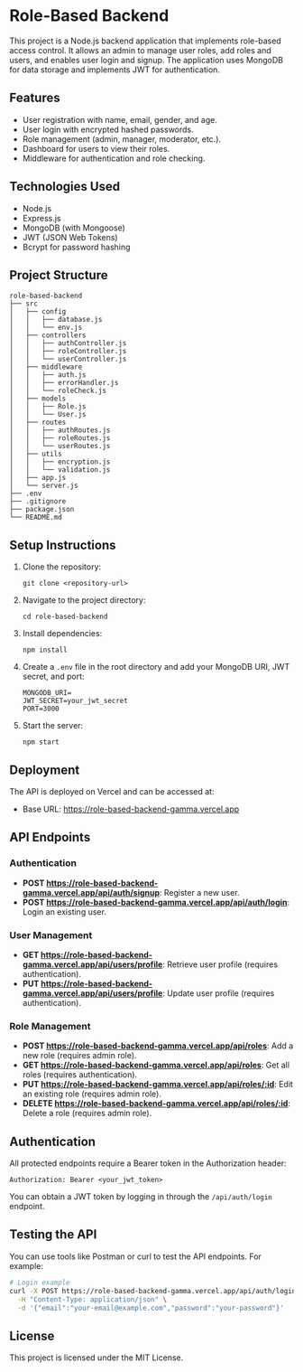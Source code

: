 # Role-Based Backend

This project is a Node.js backend application that implements role-based access control. It allows an admin to manage user roles, add roles and users, and enables user login and signup. The application uses MongoDB for data storage and implements JWT for authentication.

## Features

- User registration with name, email, gender, and age.
- User login with encrypted hashed passwords.
- Role management (admin, manager, moderator, etc.).
- Dashboard for users to view their roles.
- Middleware for authentication and role checking.

## Technologies Used

- Node.js
- Express.js
- MongoDB (with Mongoose)
- JWT (JSON Web Tokens)
- Bcrypt for password hashing

## Project Structure

```
role-based-backend
├── src
│   ├── config
│   │   ├── database.js
│   │   └── env.js
│   ├── controllers
│   │   ├── authController.js
│   │   ├── roleController.js
│   │   └── userController.js
│   ├── middleware
│   │   ├── auth.js
│   │   ├── errorHandler.js
│   │   └── roleCheck.js
│   ├── models
│   │   ├── Role.js
│   │   └── User.js
│   ├── routes
│   │   ├── authRoutes.js
│   │   ├── roleRoutes.js
│   │   └── userRoutes.js
│   ├── utils
│   │   ├── encryption.js
│   │   └── validation.js
│   ├── app.js
│   └── server.js
├── .env
├── .gitignore
├── package.json
└── README.md
```

## Setup Instructions

1. Clone the repository:
   ```
   git clone <repository-url>
   ```

2. Navigate to the project directory:
   ```
   cd role-based-backend
   ```

3. Install dependencies:
   ```
   npm install
   ```

4. Create a `.env` file in the root directory and add your MongoDB URI, JWT secret, and port:
   ```
   MONGODB_URI=
   JWT_SECRET=your_jwt_secret
   PORT=3000
   ```

5. Start the server:
   ```
   npm start
   ```

## Deployment

The API is deployed on Vercel and can be accessed at:
- Base URL: https://role-based-backend-gamma.vercel.app

## API Endpoints

### Authentication

- **POST https://role-based-backend-gamma.vercel.app/api/auth/signup**: Register a new user.
- **POST https://role-based-backend-gamma.vercel.app/api/auth/login**: Login an existing user.

### User Management

- **GET https://role-based-backend-gamma.vercel.app/api/users/profile**: Retrieve user profile (requires authentication).
- **PUT https://role-based-backend-gamma.vercel.app/api/users/profile**: Update user profile (requires authentication).

### Role Management

- **POST https://role-based-backend-gamma.vercel.app/api/roles**: Add a new role (requires admin role).
- **GET https://role-based-backend-gamma.vercel.app/api/roles**: Get all roles (requires authentication).
- **PUT https://role-based-backend-gamma.vercel.app/api/roles/:id**: Edit an existing role (requires admin role).
- **DELETE https://role-based-backend-gamma.vercel.app/api/roles/:id**: Delete a role (requires admin role).

## Authentication

All protected endpoints require a Bearer token in the Authorization header:

```
Authorization: Bearer <your_jwt_token>
```

You can obtain a JWT token by logging in through the `/api/auth/login` endpoint.

## Testing the API

You can use tools like Postman or curl to test the API endpoints. For example:

```bash
# Login example
curl -X POST https://role-based-backend-gamma.vercel.app/api/auth/login \
  -H "Content-Type: application/json" \
  -d '{"email":"your-email@example.com","password":"your-password"}'
```

## License

This project is licensed under the MIT License.